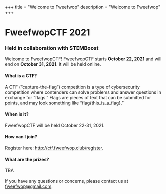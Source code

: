 +++
title = "Welcome to Fweefwop"
description = "Welcome to Fweefwop"
+++   


# FweefwopCTF 2021
### Held in collaboration with STEMBoost
Welcome to FweefwopCTF! FweefwopCTF starts **October 22, 2021** and will end on **October 31, 2021**. It will be held online. 

#### What is a CTF?
A CTF (“capture-the-flag”) competition is a type of cybersecurity competition where contenders can solve problems and answer questions in exchange for “flags.” Flags are pieces of text that can be submitted for points, and may look something like “flag{this_is_a_flag}.”
#### When is it?
FweefwopCTF will be held October 22-31, 2021.
#### How can I join?
Register here: http://ctf.fweefwop.club/register. 
#### What are the prizes?
TBA
<br/> <br/> If you have any questions or concerns, please contact us at fweefwop@gmail.com.
